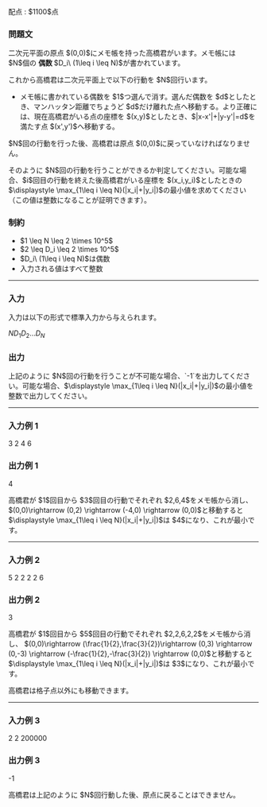 
<div>

<span>

<span>

<p>
配点 : $1100$点
</p>

<div>

<section>

### **問題文**

<p>
二次元平面の原点 $(0,0)$にメモ帳を持った高橋君がいます。メモ帳には $N$個の
<b>
偶数
</b>
$D_i\ (1\leq i \leq N)$が書かれています。
</p>

<p>
これから高橋君は二次元平面上で以下の行動を $N$回行います。
</p>

<ul>

<li>
メモ帳に書かれている偶数を $1$つ選んで消す。選んだ偶数を $d$としたとき、マンハッタン距離でちょうど $d$だけ離れた点へ移動する。より正確には、現在高橋君がいる点の座標を $(x,y)$としたとき、$|x-x'|+|y-y'|=d$を満たす点 $(x',y')$へ移動する。
</li>

</ul>

<p>
$N$回の行動を行った後、高橋君は原点 $(0,0)$に戻っていなければなりません。
</p>

<p>
そのように $N$回の行動を行うことができるか判定してください。可能な場合、$i$回目の行動を終えた後高橋君がいる座標を $(x_i,y_i)$としたときの $\displaystyle \max_{1\leq i \leq N}(|x_i|+|y_i|)$の最小値を求めてください（この値は整数になることが証明できます）。
</p>

</section>

</div>

<div>

<section>

### **制約**

<ul>

<li>
$1 \leq N \leq 2 \times 10^5$
</li>

<li>
$2 \leq D_i \leq 2 \times 10^5$
</li>

<li>
$D_i\ (1\leq i \leq N)$は偶数
</li>

<li>
入力される値はすべて整数
</li>

</ul>

</section>

</div>

---

<div>

<div>

<section>

### **入力**

<p>
入力は以下の形式で標準入力から与えられます。
</p>

<div>

$N$$D_1$$D_2$$\dots$$D_N$
</div>

</section>

</div>

<div>

<section>

### **出力**

<p>
上記のように $N$回の行動を行うことが不可能な場合、`-1`を出力してください。可能な場合、$\displaystyle \max_{1\leq i \leq N}(|x_i|+|y_i|)$の最小値を整数で出力してください。
</p>

</section>

</div>

</div>

---

<div>

<section>

### **入力例 1**

<div>

3
2 4 6

</div>

</section>

</div>

<div>

<section>

### **出力例 1**

<div>

4

</div>

<p>
高橋君が $1$回目から $3$回目の行動でそれぞれ $2,6,4$をメモ帳から消し、 $(0,0)\rightarrow (0,2) \rightarrow (-4,0) \rightarrow (0,0)$と移動すると $\displaystyle \max_{1\leq i \leq N}(|x_i|+|y_i|)$は $4$になり、これが最小です。
</p>

</section>

</div>

---

<div>

<section>

### **入力例 2**

<div>

5
2 2 2 2 6

</div>

</section>

</div>

<div>

<section>

### **出力例 2**

<div>

3

</div>

<p>
高橋君が $1$回目から $5$回目の行動でそれぞれ $2,2,6,2,2$をメモ帳から消し、 $(0,0)\rightarrow (\frac{1}{2},\frac{3}{2})\rightarrow (0,3) \rightarrow (0,-3) \rightarrow (-\frac{1}{2},-\frac{3}{2}) \rightarrow (0,0)$と移動すると $\displaystyle \max_{1\leq i \leq N}(|x_i|+|y_i|)$は $3$になり、これが最小です。
</p>

<p>
高橋君は格子点以外にも移動できます。
</p>

</section>

</div>

---

<div>

<section>

### **入力例 3**

<div>

2
2 200000

</div>

</section>

</div>

<div>

<section>

### **出力例 3**

<div>

-1

</div>

<p>
高橋君は上記のように $N$回行動した後、原点に戻ることはできません。
</p>

</section>

</div>

</span>

</span>

</div>
